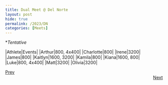 ```yaml
---
title: Dual Meet @ Del Norte
layout: post 
hide: true
permalink: /2023/DN
categories: [Meets]
---
```


**Tentative*

|Athlete|Events|
|Arthur|800, 4x400|
|Charlotte|800|
|Irene|3200|
|James|800|
|Kaitlyn|1600, 3200| 
|Kamila|800|
|Kiana|1600, 800|
|Luke|800, 4x400|
|Matt|3200|
|Olivia|3200|

<div style="text-align: left"> <a href="{{site.baseurl}}/2023/MCI">Prev</a></div> 
<div style="text-align: right"> <a href="{{site.baseurl}}/2023/PO">Next</a></div>